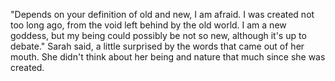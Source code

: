 "Depends on your definition of old and new, I am afraid. I was created not too long ago, from the void left behind by the old world. I am a new goddess, but my being could possibly be not so new, although it's up to debate." Sarah said, a little surprised by the words that came out of her mouth. She didn't think about her being and nature that much since she was created.